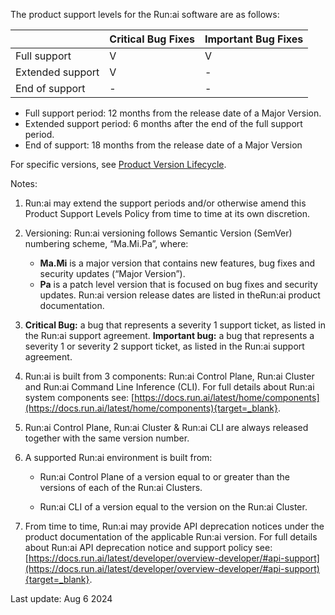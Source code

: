 
The product support levels for the Run:ai software are as follows:

|       | **Critical Bug Fixes** | **Important Bug Fixes** |
| :---- | :---- | :---- |
| Full support | V | V |
| Extended support | V | - |
| End of support | - | - |

* Full support period: 12 months from the release date of a Major Version.
* Extended support period: 6 months after the end of the full support period.
* End of support: 18 months from the release date of a Major Version

For specific versions, see [Product Version Lifecycle](version-lifecycle.md).

Notes:

1. Run:ai may extend the support periods and/or otherwise amend this Product Support Levels Policy from time to time at its own discretion.
2. Versioning: Run:ai versioning follows Semantic Version (SemVer) numbering scheme, “Ma.Mi.Pa”, where:
    * **Ma.Mi** is a major version that contains new features, bug fixes and security updates (“Major Version”).
    * **Pa** is a patch level version that is focused on bug fixes and security updates.
Run:ai version release dates are listed in theRun:ai product documentation.
3. **Critical Bug:** a bug that represents a severity 1 support ticket, as listed in the Run:ai support agreement.
**Important bug:**
 a bug that represents a severity 1 or severity 2 support ticket, as listed in the Run:ai support agreement.

4. Run:ai is built from 3 components: Run:ai Control Plane, Run:ai Cluster and Run:ai Command Line Inference (CLI). For full details about Run:ai system components see: [https://docs.run.ai/latest/home/components](https://docs.run.ai/latest/home/components){target=_blank}.

5. Run:ai Control Plane, Run:ai Cluster & Run:ai CLI are always released together with the same version number.

6. A supported Run:ai environment is built from:

    * Run:ai Control Plane of a version equal to or greater than the versions of each of the Run:ai Clusters.

    * Run:ai CLI of a version equal to the version on the Run:ai Cluster.

7. From time to time, Run:ai may provide API deprecation notices under the product     documentation of the applicable Run:ai version. For full details about Run:ai API deprecation notice and support policy see: [https://docs.run.ai/latest/developer/overview-developer/#api-support](https://docs.run.ai/latest/developer/overview-developer/#api-support){target=_blank}. 

Last update: Aug 6 2024